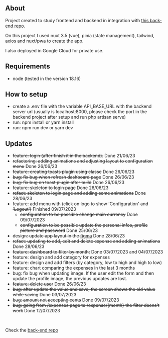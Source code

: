 ## About
Project created to study frontend and backend in integration with <a href="https://github.com/MatheusFelizardo/saidinhas-backend">this back-end repo</a>.

On this project I used nuxt 3.5 (vue), pinia (state management), tailwind, axios and nuxt/pwa to create the app.

I also deployed in Google Cloud for private use.

## Requirements
- node (tested in the version 18.16)

## How to setup
 - create a .env file with the variable API_BASE_URL with the backend server url (usually is localhost:8000, please check the port in the backend project after setup and run php artisan serve)
 - run: npm install or yarn install
 - run: npm run dev or yarn dev

## Updates

- ~~feature: login (after finish it in the backend).~~ Done 21/06/23
- ~~refactoring: adding animations and adjusting layout to configuration menu~~ Done 26/06/23
- ~~feature: creating toasts plugin using classe~~ Done 26/06/23
- ~~bug: fix bug when refresh dashboard page~~ Done 26/06/23
- ~~bug: fix bug on toast plugin after build~~ Done 26/06/23
- ~~feature: skeleton to login page~~ Done 26/06/23
- ~~refact: skeleton to login page and adding some animations~~ Done 28/06/23
- ~~feature: add menu with (click on logo to show 'Configuration' and 'Logout')~~ Finished 09/07/2023
  - ~~configuration to be possible change main currency~~ Done 09/07/2023
  - ~~configuration to be possible update the personal infos, profile picture and password~~ Done 25/06/23
- ~~design: update app layout in the <a href="https://www.figma.com/file/dP628egpEkXbEthbFm7qkD/Saidinhas?type=design&node-id=0%3A1&mode=design&t=MLTJEsOo89STpNWC-1" target="_blank">figma</a>~~ Done 28/06/23
- ~~refact: updating to add, edit and delete expense and adding animations~~ Done 28/06/23
- ~~feature: dashboard to filter by month;~~ Done 03/07/2023 and 04/07/2023
- feature: design and add category for expenses
- feature: design and add filters (by category, low to high and high to low)
- feature: chart comparing the expenses in the last 3 months
- bug: fix bug when updating image. If the user edit the form and then update the profile image, the previous updates are lost.
- ~~feature: delete user~~ Done 26/06/23
- ~~bug: after update the value and save, the screen shows the old value while saving~~ Done 03/07/2023
- ~~bug: amount not accepting cents~~ Done 09/07/2023
- ~~bug: going from /expenses page to /expense/{month} the filter doens't work~~ Done 12/07/2023

<br/>
<p>Check the <a href="https://github.com/MatheusFelizardo/saidinhas-backend">back-end repo</a></p>
